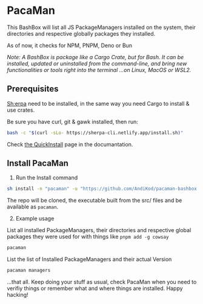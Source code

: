 # PacaMan

This BashBox will list all JS PackageManagers installed on the system, their directories and respective globally packages they installed.

As of now, it checks for NPM, PNPM, Deno or Bun

_Note: A BashBox is package like a Cargo Crate, but for Bash. It can be installed, updated or uninstalled from the command-line, and bring new functionalities or tools right into the terminal ...on Linux, MacOS or WSL2._

## Prerequisites

[Sh:erpa](https://github.com/SherpaCLI/sherpa) need to be installed, in the same way you need Cargo to install & use crates.

Be sure you have curl, git & gawk installed, then run:

```bash
bash -c "$(curl -sLo- https://sherpa-cli.netlify.app/install.sh)"
```

Check [the QuickInstall](https://sherpa-cli.netlify.app/install/install/) page in the documantation.

## Install PacaMan

1. Run the Install command

```bash
sh install -n "pacaman" -u "https://github.com/AndiKod/pacaman-bashbox.git"
```

The repo will be cloned, the executable built from the src/ files and be available as `pacaman`.

2. Example usage

List all installed PackageManagers, their directories and respective global packages they were used for with things like `pnpm add -g cowsay`

```bash
pacaman
```

List the list of Installed PackageManagers and their actual Version

```bash
pacaman managers
```

...that all. Keep doing your stuff as usual, check PacaMan when you need to verifiy things or remember what and where things are installed. Happy hacking!

